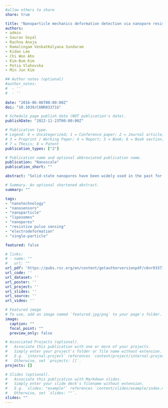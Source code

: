 ```yaml
---
#allow others to share
share: true

title: "Nanoparticle mechanics deformation detection via nanopore resistive pulse sensing"
authors:
- admin
- Gaurav Goyal
- Rachna Aneja
- Ramalingam VenkatKalyana Sundaram
- Kidan Lee
- Chi Won Ahn
- Kim-Bum Kim
- Petia Vlahovska
- Min Jun Kim

## Author notes (optional)
#author_notes:
#  - ''
#  - ''
  
date: "2016-06-06T00:00:00Z"
doi: "10.1039/C6NR03371G"

# Schedule page publish date (NOT publication's date).
publishDate: "2022-11-23T00:00:00Z"

# Publication type.
# Legend: 0 = Uncategorized; 1 = Conference paper; 2 = Journal article;
# 3 = Preprint / Working Paper; 4 = Report; 5 = Book; 6 = Book section;
# 7 = Thesis; 8 = Patent
publication_types: ["2"]

# Publication name and optional abbreviated publication name.
publication: "Nanoscale"
publication_short: ""

abstract: "Solid-state nanopores have been widely used in the past for single-particle analysis of nanoparticles, liposomes, exosomes and viruses. The shape of soft particles, particularly liposomes with a bilayer membrane, can greatly differ inside the nanopore compared to bulk solution as the electric field inside the nanopores can cause liposome electrodeformation. Such deformations can compromise size measurement and characterization of particles, but are often neglected in nanopore resistive pulse sensing. In this paper, we investigated the deformation of various liposomes inside nanopores. We observed a significant difference in resistive pulse characteristics between soft liposomes and rigid polystyrene nanoparticles especially at higher applied voltages. We used theoretical simulations to demonstrate that the difference can be explained by shape deformation of liposomes as they translocate through the nanopores. Comparing our results with the findings from electrodeformation experiments, we demonstrated that the rigidity of liposomes can be qualitatively compared using resistive pulse characteristics. This application of nanopores can provide new opportunities to study the mechanics at the nanoscale, to investigate properties of great value in fundamental biophysics and cellular mechanobiology, such as virus deformability and fusogenicity, and in applied sciences for designing novel drug/gene delivery systems."

# Summary. An optional shortened abstract.
summary: ""

tags:
- "nanotechnology"
- "nanosensors"
- "nanoparticle"
- "liposomes"
- "nanopores"
- "resistive pulse sensing"
- "electrodeformation"
- "single-particle"

featured: false

# links:
# - name: ""
#   url: ""
url_pdf: 'https://pubs.rsc.org/en/content/getauthorversionpdf/c6nr03371g'
url_code: ''
url_dataset: ''
url_poster: ''
url_project: ''
url_slides: ''
url_source: ''
url_video: ''

# Featured image
# To use, add an image named `featured.jpg/png` to your page's folder. 
image:
  caption: ""
  focal_point: ""
  preview_only: false

# Associated Projects (optional).
#   Associate this publication with one or more of your projects.
#   Simply enter your project's folder or file name without extension.
#   E.g. `internal-project` references `content/project/internal-project/index.md`.
#   Otherwise, set `projects: []`.
projects: []

# Slides (optional).
#   Associate this publication with Markdown slides.
#   Simply enter your slide deck's filename without extension.
#   E.g. `slides: "example"` references `content/slides/example/index.md`.
#   Otherwise, set `slides: ""`.
slides: ""
---
```

